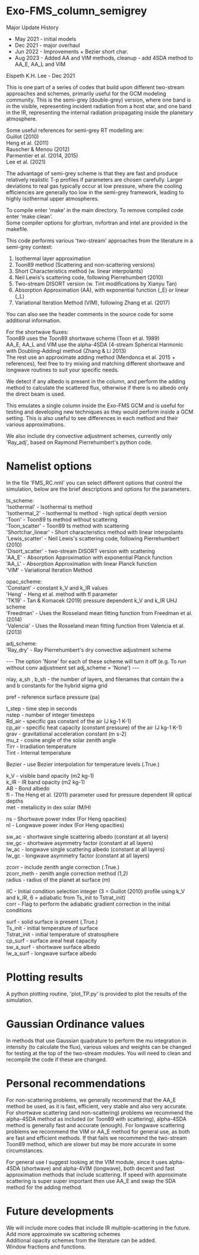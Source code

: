 # Exo-FMS_column_semigrey

Major Update History
 - May 2021 - initial models
 - Dec 2021 - major overhaul
 - Jun 2022 - Improvements + Bezier short char.
 - Aug 2023 - Added AA and VIM methods, cleanup - add 4SDA method to AA_E, AA_L and VIM

Elspeth K.H. Lee - Dec 2021

This is one part of a series of codes that build upon different two-stream approaches and schemes, primarily useful for the GCM modeling community.
This is the semi-grey (double-grey) version, where one band is in the visible, representing incident radiation from a host star, and one band in the IR, representing the internal radiation propagating inside the planetary atmosphere.

Some useful references for semi-grey RT modelling are: \
Guillot (2010) \
Heng et al. (2011) \
Rauscher & Menou (2012) \
Parmentier et al. (2014, 2015) \
Lee et al. (2021)

The advantage of semi-grey scheme is that they are fast and produce relatively realistic T-p profiles if parameters are chosen carefully.
Larger deviations to real gas typically occur at low pressure, where the cooling efficiencies are generally too low in the semi-grey framework, leading to highly isothermal upper atmospheres.

To compile enter 'make' in the main directory. To remove compiled code enter 'make clean'. \
Some compiler options for gfortran, nvfortran and intel are provided in the makefile.

This code performs various 'two-stream' approaches from the literature in a semi-grey context:
1. Isothermal layer approximation
2. Toon89 method (Scattering and non-scattering versions)
3. Short Characteristics method (w. linear interpolants)
4. Neil Lewis's scattering code, following Pierrehumbert (2010)
5. Two-stream DISORT version (w. Tint modifications by Xianyu Tan)
6. Absorption Approximation (AA), with exponential function (_E) or linear (_L)
7. Variational Iteration Method (VIM), following Zhang et al. (2017)

You can also see the header comments in the source code for some additional information.

For the shortwave fluxes: \
Toon89 uses the Toon89 shortwave scheme (Toon et al. 1989) \
AA_E, AA_L and VIM use the alpha-4SDA (4-stream Spherical Harmonic with Doubling-Adding) method (Zhang & Li 2013) \
The rest use an approximate adding method (Mendonca et al. 2015 + references), feel free to try mixing and matching different shortwave and longwave routines to suit your specific needs.

We detect if any albedo is present in the column, and perform the adding method to calculate the scattered flux, otherwise if there is no albedo only the direct beam is used.

This emulates a single column inside the Exo-FMS GCM and is useful for testing and developing new techniques
as they would perform inside a GCM setting. This is also useful to see differences in each method and their various approximations.

We also include dry convective adjustment schemes, currently only 'Ray_adj', based on Raymond Pierrehumbert's python code.

# Namelist options

In the file 'FMS_RC.nml' you can select different options that control the simulation, below are the brief descriptions and options for the parameters.

ts_scheme: \
'Isothermal' - Isothermal ts method \
'Isothermal_2' - Isothermal ts method - high optical depth version \
'Toon' - Toon89 ts method without scattering \
'Toon_scatter' - Toon89 ts method with scattering \
'Shortchar_linear' - Short characteristics method  with linear interpolants \
'Lewis_scatter' - Neil Lewis's scattering code, following Pierrehumbert (2010) \
'Disort_scatter' - two-stream DISORT version with scattering \
'AA_E' - Absorption Approximation with exponential Planck function \
'AA_L' - Absorption Approximation with linear Planck function \
'VIM' - Variational Iteration Method 

opac_scheme: \
'Constant' - constant k_V and k_IR values \
'Heng' - Heng et al. method with fl parameter \
'TK19' - Tan & Komacek (2019) pressure dependent k_V and k_IR UHJ scheme \
'Freedman' - Uses the Rosseland mean fitting function from Freedman et al. (2014) \
'Valencia' - Uses the Rosseland mean fitting function from Valencia et al. (2013)

adj_scheme: \
'Ray_dry' - Ray Pierrehumbert's dry convective adjustment scheme

--- The option 'None' for each of these scheme will turn it off (e.g. To run without conv adjustment set adj_scheme = 'None') ---

nlay, a_sh , b_sh - the number of layers, and filenames that contain the a and b constants for the hybrid sigma grid

pref - reference surface pressure (pa)

t_step - time step in seconds \
nstep - number of integer timesteps \
Rd_air - specific gas constant of the air (J kg-1 K-1)\
cp_air - specific heat capacity (constant pressure) of the air (J kg-1 K-1) \
grav - gravitational acceleration constant (m s-2) \
mu_z - cosine angle of the solar zenith angle \
Tirr - Irradiation temperature \
Tint - Internal temperature

Bezier - use Bezier interpolation for temperature levels (.True.)

k_V - visible band opacity (m2 kg-1) \
k_IR - IR band opacity (m2 kg-1) \
AB - Bond albedo \
fl - The Heng et al. (2011) parameter used for pressure dependent IR optical depths \
met - metallicity in dex solar (M/H)

ns - Shortwave power index (For Heng opacities) \
nl - Longwave power index (For Heng opacities)

sw_ac - shortwave single scattering albedo (constant at all layers) \
sw_gc - shortwave asymmetry factor (constant at all layers) \
lw_ac - longwave single scattering albedo (constant at all layers) \
lw_gc - longwave asymmetry factor (constant at all layers)

zcorr - include zenith angle correction (.True.) \
zcorr_meth - zenith angle correction method (1,2)  \
radius - radius of the planet at surface (m)

iIC - Initial condition selection integer (3 = Guillot (2010) profile using k_V and k_IR, 6 = adiabatic from Ts_init to Tstrat_init) \
corr - Flag to perform the adiabatic gradient correction in the initial conditions

surf - solid surface is present (.True.) \
Ts_init - initial temperature of surface \
Tstrat_init - initial temperature of stratosphere \
cp_surf - surface areal heat capacity \
sw_a_surf - shortwave surface albedo \
lw_a_surf - longwave surface albedo

# Plotting results

A python plotting routine, 'plot_TP.py' is provided to plot the results of the simulation.

# Gaussian Ordinance values

In methods that use Gaussian quadrature to perform the mu integration in intensity (to calculate the flux), various values and weights can be changed for testing at the top of the two-stream modules.
You will need to clean and recompile the code if these are changed.

# Personal recommendations

For non-scattering problems, we generally recommend that the AA_E method be used, as it is fast, efficient, very stable and also very accurate. 
For shortwave scattering (and non-scattering) problems we recommend the alpha-4SDA method as included (or Toon89 with scattering), alpha-4SDA method is generally fast and accurate (enough).
For longwave scattering problems we recommend the VIM or AA_E method for general use, as both are fast and efficient methods.
If that fails we recommend the two-stream Toon89 method, which are slower but may be more accurate in some circumstances.

For general use I suggest looking at the VIM module, since it uses alpha-4SDA (shortwave) and alpha-4VIM (longwave), both decent and fast approximation methods that include scattering.
If speed with approximate scattering is super super important then use AA_E and swap the SDA method for the adding method.

# Future developments

We will include more codes that include IR multiple-scattering in the future. \
Add more approximate sw scattering schemes \
Additional opacity schemes from the literature can be added. \
Window fractions and functions.
